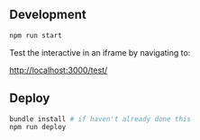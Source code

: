 ## Development

```bash
npm run start
```

Test the interactive in an iframe by navigating to:

[http://localhost:3000/test/](http://localhost:3000/test/)

## Deploy
```bash
bundle install # if haven't already done this
npm run deploy
```

